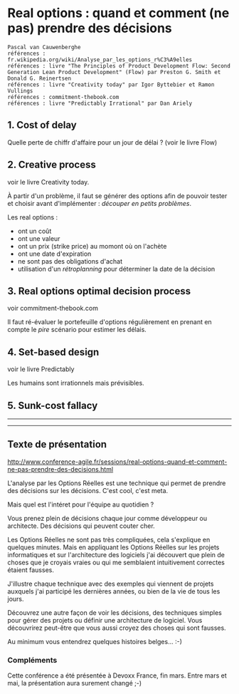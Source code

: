 # Real options : quand et comment (ne pas) prendre des décisions
    Pascal van Cauwenberghe
    références : fr.wikipedia.org/wiki/Analyse_par_les_options_r%C3%A9elles
    références : livre "The Principles of Product Development Flow: Second Generation Lean Product Development" (Flow) par Preston G. Smith et Donald G. Reinertsen
    références : livre "Creativity today" par Igor Byttebier et Ramon Vullings
    références : commitment-thebook.com
    références : livre "Predictably Irrational" par Dan Ariely

## 1. Cost of delay
Quelle perte de chiffr d'affaire pour un jour de délai ? (voir le livre Flow)

## 2. Creative process
voir le livre Creativity today.

À partir d'un problème, il faut se générer des options afin de pouvoir tester et choisir avant d'implémenter : *découper en petits problèmes*.

Les real options :
* ont un coût
* ont une valeur
* ont un prix (strike price) au momont où on l'achète
* ont une date d'expiration
* ne sont pas des obligations d'achat
* utilisation d'un *rétroplanning* pour déterminer la date de la décision

## 3. Real options optimal decision process
voir commitment-thebook.com

Il faut ré-évaluer le portefeuille d'options régulièrement en prenant en compte le *pire* scénario pour estimer les délais.

## 4. Set-based design
voir le livre Predictably

Les humains sont irrationnels mais prévisibles.

## 5. Sunk-cost fallacy


----
----
## Texte de présentation
http://www.conference-agile.fr/sessions/real-options-quand-et-comment-ne-pas-prendre-des-decisions.html

L'analyse par les Options Réelles est une technique qui permet de prendre des décisions sur les décisions. C'est cool, c'est meta.

Mais quel est l'intéret pour l'équipe au quotidien ?

Vous prenez plein de décisions chaque jour comme développeur ou architecte. Des décisions qui peuvent couter cher.

Les Options Réelles ne sont pas très compliquées, cela s'explique en quelques minutes. Mais en appliquant les Options Réelles sur les projets informatiques et sur l'architecture des logiciels j'ai découvert que plein de choses que je croyais vraies ou qui me semblaient intuitivement correctes étaient fausses.

J'illustre chaque technique avec des exemples qui viennent de projets auxquels j'ai participé les dernières années, ou bien de la vie de tous les jours.

Découvrez une autre façon de voir les décisions, des techniques simples pour gérer des projets ou définir une architecture de logiciel. Vous découvrirez peut-être que vous aussi croyez des choses qui sont fausses.

Au minimum vous entendrez quelques histoires belges... :-)

### Compléments
Cette conférence a été présentée à Devoxx France, fin mars. Entre mars et mai, la présentation aura surement changé ;-)
